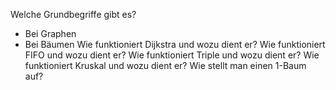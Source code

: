 Welche Grundbegriffe gibt es?
- Bei Graphen
- Bei Bäumen
Wie funktioniert Dijkstra und wozu dient er?
Wie funktioniert FIFO und wozu dient er?
Wie funktioniert Triple und wozu dient er?
Wie funktioniert Kruskal und wozu dient er?
Wie stellt man einen 1-Baum auf?